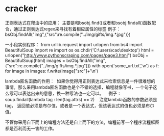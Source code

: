 # cracker
正则表达式在爬虫中的应用：
  主要是和bsobj.find()或者和bsobj.findall()函数配合，通过正则表达式regex来寻找有着相应属性的标签
      例子： bsObj.findAll("img",{"src":re.compile("\.\.\/img\/gifts/img.*\.jpg")}) 
     
一小段实例程序：
  from urllib.request import urlopen
from bs4 import BeautifulSoup
import re 
import os
os.chdir('C:\\users\\cao\\desktop')
html = urlopen("http://www.pythonscraping.com/pages/page3.html")
bsObj = BeautifulSoup(html)
images = bsObj.findAll("img",{"src":re.compile("\.\.\/img\/gifts/img.*\.jpg")})
with open('some_url.txt','w') as f:
    for image in images:
        f.write(image["src"]+'\n')

lambda匿名函数的作用：
  如果你觉得用正则表达式来检索信息是一件很难想的事情，那么采用lambda匿名函数也是个不错的选择，编程就像写书，一个句子这么写可以表达出来的意思，换一种写法也一定可以。
    例子：soup.findall(lambda tag : len(tag.attrs) == 2)
    注意lambda函数的参数必须是tag， 返回值必须是布尔值，或者是一个表达式，但该表达式的值也必须是布尔值。
    
 
 不管你采用自下而上的编程方法还是自上而下的方法，编程前写一个程序流程框图都是百利而无一害的工作。
